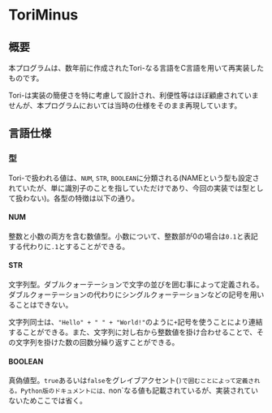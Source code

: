 # ToriMinus

## 概要

本プログラムは、数年前に作成されたTori-なる言語をC言語を用いて再実装したものです。

Tori-は実装の簡便さを特に考慮して設計され、利便性等はほぼ顧慮されていませんが、本プログラムにおいては当時の仕様をそのまま再現しています。

## 言語仕様

### 型

Tori-で扱われる値は、`NUM`, `STR`, `BOOLEAN`に分類される(NAMEという型も設定されていたが、単に識別子のことを指していただけであり、今回の実装では型として扱わない)。各型の特徴は以下の通り。

#### NUM

整数と小数の両方を含む数値型。小数について、整数部が0の場合は`0.1`と表記する代わりに`.1`とすることができる。

#### STR

文字列型。ダブルクォーテーションで文字の並びを囲む事によって定義される。ダブルクォーテーションの代わりにシングルクォーテーションなどの記号を用いることはできない。

文字列同士は、`"Hello" + " " + "World!"`のように`+`記号を使うことにより連結することができる。また、文字列に対し右から整数値を掛け合わせることで、その文字列を掛けた数の回数分繰り返すことができる。

#### BOOLEAN

真偽値型。`true`あるいは`false`をグレイブアクセント(`)で囲むことによって定義される。Python版のドキュメントには、`non`なる値も記載されているが、実装されていないためここでは省く。
